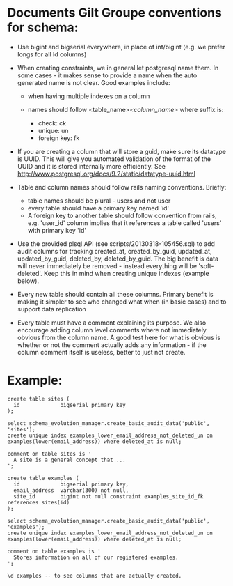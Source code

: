 # Documents Gilt Groupe conventions for schema:

  * Use bigint and bigserial everywhere, in place of int/bigint
    (e.g. we prefer longs for all Id columns)

  * When creating constraints, we in general let postgresql name
    them. In some cases - it makes sense to provide a name when the
    auto generated name is not clear. Good examples include:

     - when having multiple indexes on a column

     - names should follow <table_name>_<column_name>_<suffix> where suffix is:

        - check: ck
        - unique: un
        - foreign key: fk

  * If you are creating a column that will store a guid, make sure its
    datatype is UUID. This will give you automated validation of the
    format of the UUID and it is stored internally more efficiently.
    See http://www.postgresql.org/docs/9.2/static/datatype-uuid.html

  * Table and column names should follow rails naming conventions. Briefly:

      - table names should be plural - users and not user
      - every table should have a primary key named 'id'
      - A foreign key to another table should follow convention from rails, e.g. 'user_id' column implies that it references a table called 'users' with primary key 'id'

  * Use the provided plsql API (see scripts/20130318-105456.sql) to
    add audit columns for tracking created_at, created_by_guid, updated_at,
    updated_by_guid, deleted_by, deleted_by_guid. The big benefit is data will
    never immediately be removed - instead everything will be 'soft-deleted'.
    Keep this in mind when creating unique indexes (example below).

  * Every new table should contain all these columns. Primary benefit
    is making it simpler to see who changed what when (in basic cases)
    and to support data replication

  * Every table must have a comment explaining its purpose. We also encourage
    adding column level comments where not immediately obvious from the
    column name. A good test here for what is obvious is whether or not the
    comment actually adds any information - if the column comment itself is
    useless, better to just not create.

# Example:

    create table sites (
      id             bigserial primary key
    );

    select schema_evolution_manager.create_basic_audit_data('public', 'sites');
    create unique index examples_lower_email_address_not_deleted_un on examples(lower(email_address)) where deleted_at is null;

    comment on table sites is '
      A site is a general concept that ...
    ';

    create table examples (
      id             bigserial primary key,
      email_address  varchar(300) not null,
      site_id        bigint not null constraint examples_site_id_fk references sites(id)
    );

    select schema_evolution_manager.create_basic_audit_data('public', 'examples');
    create unique index examples_lower_email_address_not_deleted_un on examples(lower(email_address)) where deleted_at is null;

    comment on table examples is '
      Stores information on all of our registered examples.
    ';

    \d examples -- to see columns that are actually created.
